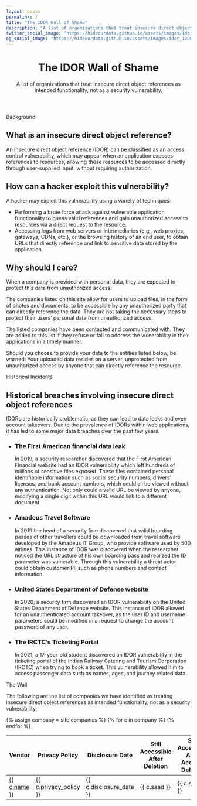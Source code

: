 ```yaml
---
layout: posts
permalink: /
title: "The IDOR Wall of Shame"
description: "A list of organizations that treat insecure direct object references as intended functionality, not as a security vulnerability."
twitter_social_image: "https://hideourdata.github.io/assets/images/idor_1200x630.png"
og_social_image: "https://hideourdata.github.io/assets/images/idor_1200x628.png"
---
```


<header>
<h1>The IDOR Wall of Shame</h1>
<p>
A list of organizations that treat insecure direct object references
as intended functionality, not as a security vulnerability.
</p>
</header>
<main>
<section class="background">
<span class="section-label">Background</span>
<div class="content-block">
<h2 id="what-is-an-insecure-direct-object-reference">
What is an insecure direct object reference?
</h2>
<p>
An insecure direct object reference (IDOR) can be classified as an
access control vulnerability, which may appear when an application
exposes references to resources, allowing these resources to be
accessed directly through user-supplied input, without requiring
authorization.
</p>
</div>
<div class="content-block">
<h2 id="what-is-an-insecure-direct-object-reference">
How can a hacker exploit this vulnerability?
</h2>
<p>
A hacker may exploit this vulnerability using a variety of
techniques:
</p>
<ul>
<li>
Performing a brute force attack against vulnerable application
functionality to guess valid references and gain unauthorized
access to resources via a direct request to the resource.
</li>
<li>
Accessing logs from web servers or intermediaries (e.g., web
proxies, gateways, CDNs, etc.), or the browsing history of an
end user, to obtain URLs that directly reference and link to
sensitive data stored by the application.
</li>
</ul>
</div>
<div class="content-block">
<h2>Why should I care?</h2>
<p>
When a company is provided with personal data, they are expected
to protect this data from unauthorized access.
</p>
<p>
The companies listed on this site allow for users to upload files,
in the form of photos and documents, to be accessible by any
unauthorized party that can directly reference the data. They are
not taking the necessary steps to protect their users’ personal
data from unauthorized access.
</p>
<p>
The listed companies have been contacted and communicated with.
They are added to this list if they refuse or fail to address the
vulnerability in their applications in a timely manner.
</p>
<p>
Should you choose to provide your data to the entities listed
below, be warned: Your uploaded data resides on a server,
unprotected from unauthorized access by anyone that can directly
reference the resource.
</p>
</div>
</section>
<section class="history">
<span class="section-label">Historical Incidents</span>
<div class="content-block">
<h2>
Historical breaches involving insecure direct object references
</h2>
<p>
IDORs are historically problematic, as they can lead to data leaks
and even account takeovers. Due to the prevalence of IDORs within
web applications, it has led to some major data breaches over the
past few years.
</p>
</div>
<div class="timeline">
<ul>
<li>
<h3>The First American financial data leak</h3>
<p>
In 2019, a security researcher discovered that the First
American Financial website had an IDOR vulnerability which
left hundreds of millions of sensitive files exposed. These
files contained personal identifiable information such as
social security numbers, drivers’ licenses, and bank account
numbers, which could all be viewed without any authentication.
Not only could a valid URL be viewed by anyone, modifying a
single digit within this URL would link to a different
document.
</p>
</li>
<li>
<h3>Amadeus Travel Software</h3>
<p>
In 2019 the head of a security firm discovered that valid
boarding passes of other travellers could be downloaded from
travel software developed by the Amadeus IT Group, who provide
software used by 500 airlines. This instance of IDOR was
discovered when the researcher noticed the URL structure of
his own boarding pass and realized the ID parameter was
vulnerable. Through this vulnerability a threat actor could
obtain customer PII such as phone numbers and contact
information.
</p>
</li>
<li>
<h3>United States Department of Defense website</h3>
<p>
In 2020, a security firm discovered an IDOR vulnerability on
the United States Department of Defence website. This instance
of IDOR allowed for an unauthenticated account takeover, as
the user ID and username parameters could be modified in a
request to change the account password of any user.
</p>
</li>
<li>
<h3>The IRCTC’s Ticketing Portal</h3>
<p>
In 2021, a 17-year-old student discovered an IDOR
vulnerability in the ticketing portal of the Indian Railway
Catering and Tourism Corporation (IRCTC) when trying to book a
ticket. This vulnerability allowed him to access passenger
data such as names, ages, and journey related data.
</p>
</li>
</ul>
</div>
</section>
<section class="wall">
<span class="section-label">The Wall</span>
<div class="content-block">
<p>
The following are the list of companies we have identified as
treating insecure direct object references as intended
functionality, not as a security vulnerability.
</p>
</div>
<div class="wall-table-container">
<table class="wall-table">
<thead>
<tr>
<th>Vendor</th>
<th>Privacy Policy</th>
<th>Disclosure Date</th>
<th>Still Accessible After Deletion</th>
<th>Still Accessible After Account Deletion</th>
<th>Last Checked</th>
<th>Sample URL</th>
<th>Data Type</th>
</tr>
</thead>
<tbody>
{% assign company = site.companies %}
{% for c in company %}
<tr>
<td markdown="span"><a href="{{ c.company_url }}">{{ c.name }}</a></td>
<td markdown="span">{{ c.privacy_policy }}</td>
<td markdown="span">{{ c.disclosure_date }}</td>
<td markdown="span">{{ c.saad }}</td>
<td markdown="span">{{ c.saaad }}</td>
<td markdown="span">{{ c.last_checked }}</td>
<td markdown="span">{{ c.sample_url }}</td>
<td markdown="span">{{ c.data_type }}</td>
</tr>
{% endfor %}
</tbody>
</table>
</div>
</section>
</main>
